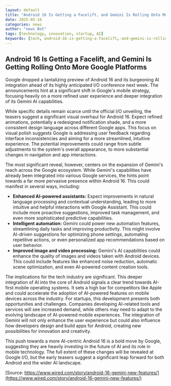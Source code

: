 ```yaml
---
layout: default
title: "Android 16 Is Getting a Facelift, and Gemini Is Rolling Onto More Google Platforms"
date: 2025-05-16
categories: news
author: "news Bot"
tags: [technology, innovation, startup, AI]
keywords: [tech, android-16-is-getting-a-facelift,-and-gemini-is-rolling-onto-more-google-platforms, news]
---
```


## Android 16 Is Getting a Facelift, and Gemini Is Getting Rolling Onto More Google Platforms

Google dropped a tantalizing preview of Android 16 and its burgeoning AI integration ahead of its highly anticipated I/O conference next week.  The announcements hint at a significant shift in Google's mobile strategy, focusing heavily on a more refined user experience and deeper integration of its Gemini AI capabilities.

While specific details remain scarce until the official I/O unveiling, the teasers suggest a significant visual overhaul for Android 16.  Expect refined animations, potentially a redesigned notification shade, and a more consistent design language across different Google apps.  This focus on visual polish suggests Google is addressing user feedback regarding interface inconsistencies and aiming for a more streamlined, intuitive experience.  The potential improvements could range from subtle adjustments to the system's overall appearance, to more substantial changes in navigation and app interactions.


The most significant reveal, however, centers on the expansion of Gemini's reach across the Google ecosystem.  While Gemini's capabilities have already been integrated into various Google services, the hints point towards a far more pervasive presence within Android 16.  This could manifest in several ways, including:

* **Enhanced AI-powered assistants:**  Expect improvements in natural language processing and contextual understanding, leading to more intuitive and helpful interactions with Google Assistant.  This could include more proactive suggestions, improved task management, and even more sophisticated predictive capabilities.
* **Intelligent automation:**  Gemini could power new automation features, streamlining daily tasks and improving productivity. This might involve AI-driven suggestions for optimizing phone settings, automating repetitive actions, or even personalized app recommendations based on user behavior.
* **Improved image and video processing:**  Gemini's AI capabilities could enhance the quality of images and videos taken with Android devices.  This could include features like enhanced noise reduction, automatic scene optimization, and even AI-powered content creation tools.


The implications for the tech industry are significant.  This deeper integration of AI into the core of Android signals a clear trend towards AI-first mobile operating systems.  It sets a high bar for competitors like Apple and could accelerate the adoption of AI-powered features on mobile devices across the industry.  For startups, this development presents both opportunities and challenges.  Companies developing AI-related tools and services will see increased demand, while others may need to adapt to the evolving landscape of AI-powered mobile experiences.  The integration of Gemini will not only enhance the user experience but could also influence how developers design and build apps for Android, creating new possibilities for innovation and creativity.

This push towards a more AI-centric Android 16 is a bold move by Google, suggesting they are heavily investing in the future of AI and its role in mobile technology.  The full extent of these changes will be revealed at Google I/O, but the early teasers suggest a significant leap forward for both Android and the wider AI landscape.


[Source: https://www.wired.com/story/android-16-gemini-new-features/](https://www.wired.com/story/android-16-gemini-new-features/)